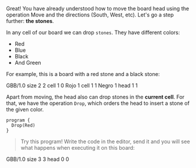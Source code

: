 Great! You have already understood how to move the board head using the operation Move and the directions (South, West, etc). Let's go a step further: **the stones**.

In any cell of our board we can drop `stones`. They have different colors:

* Red 
* Blue 
* Black 
* And Green 

For example, this is a board with a red stone and a black stone:

<gs-board>
  GBB/1.0
    size 2 2
    cell 1 0 Rojo 1
    cell 1 1 Negro 1
    head 1 1
</gs-board>

Apart from moving, the head also can drop stones in the **current cell**. For that, we have the operation `Drop`, which orders the head to insert a stone of the given color.

```gobstones
program {
  Drop(Red)    
}
```

> Try this program! Write the code in the editor, send it and you will see what happens when executing it on this board:

<gs-board>
  GBB/1.0
    size 3 3
    head 0 0
</gs-board>